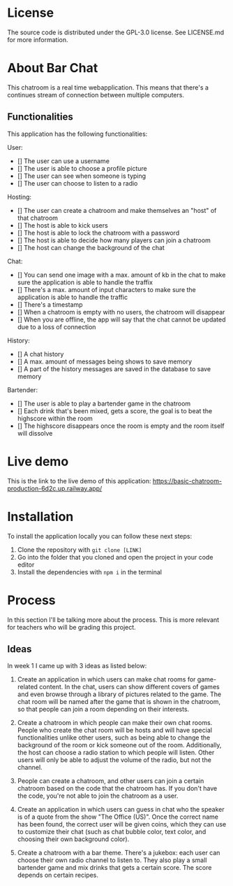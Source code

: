# License

The source code is distributed under the GPL-3.0 license. See LICENSE.md for more information.

# About Bar Chat

This chatroom is a real time webapplication. This means that there's a continues stream of connection between multiple computers.

## Functionalities

This application has the following functionalities:

User:

- [] The user can use a username
- [] The user is able to choose a profile picture
- [] The user can see when someone is typing
- [] The user can choose to listen to a radio

Hosting:

- [] The user can create a chatroom and make themselves an "host" of that chatroom
- [] The host is able to kick users
- [] The host is able to lock the chatroom with a password
- [] The host is able to decide how many players can join a chatroom
- [] The host can change the background of the chat

Chat:

- [] You can send one image with a max. amount of kb in the chat to make sure the application is able to handle the traffix
- [] There's a max. amount of input characters to make sure the application is able to handle the traffic
- [] There's a timestamp
- [] When a chatroom is empty with no users, the chatroom will disappear
- [] When you are offline, the app will say that the chat cannot be updated due to a loss of connection

History:

- [] A chat history
- [] A max. amount of messages being shows to save memory
- [] A part of the history messages are saved in the database to save memory

Bartender:

- [] The user is able to play a bartender game in the chatroom
- [] Each drink that's been mixed, gets a score, the goal is to beat the highscore within the room
- [] The highscore disappears once the room is empty and the room itself will dissolve

# Live demo

This is the link to the live demo of this application: https://basic-chatroom-production-6d2c.up.railway.app/

# Installation

To install the application locally you can follow these next steps:

1. Clone the repository with `git clone [LINK]`
2. Go into the folder that you cloned and open the project in your code editor
3. Install the dependencies with `npm i` in the terminal

# Process

In this section I'll be talking more about the process. This is more relevant for teachers who will be grading this project.

## Ideas

In week 1 I came up with 3 ideas as listed below:

1. Create an application in which users can make chat rooms for game-related content. In the chat, users can show different covers of games and even browse through a library of pictures related to the game. The chat room will be named after the game that is shown in the chatroom, so that people can join a room depending on their interests.

2. Create a chatroom in which people can make their own chat rooms. People who create the chat room will be hosts and will have special functionalities unlike other users, such as being able to change the background of the room or kick someone out of the room. Additionally, the host can choose a radio station to which people will listen. Other users will only be able to adjust the volume of the radio, but not the channel.

3. People can create a chatroom, and other users can join a certain chatroom based on the code that the chatroom has. If you don't have the code, you're not able to join the chatroom as a user.

4. Create an application in which users can guess in chat who the speaker is of a quote from the show "The Office (US)". Once the correct name has been found, the correct user will be given coins, which they can use to customize their chat (such as chat bubble color, text color, and choosing their own background color).

5. Create a chatroom with a bar theme. There's a jukebox: each user can choose their own radio channel to listen to. They also play a small bartender game and mix drinks that gets a certain score. The score depends on certain recipes.
